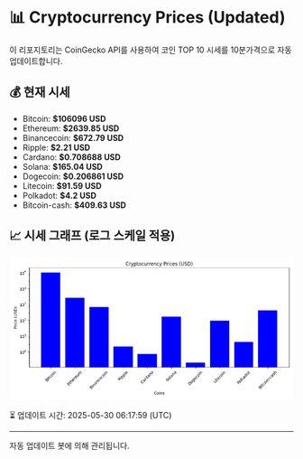 
# 📊 Cryptocurrency Prices (Updated)

이 리포지토리는 CoinGecko API를 사용하여 코인 TOP 10 시세를 10분가격으로 자동 업데이트합니다.

## 💰 현재 시세
- Bitcoin: **$106096 USD**
- Ethereum: **$2639.85 USD**
- Binancecoin: **$672.79 USD**
- Ripple: **$2.21 USD**
- Cardano: **$0.708688 USD**
- Solana: **$165.04 USD**
- Dogecoin: **$0.206861 USD**
- Litecoin: **$91.59 USD**
- Polkadot: **$4.2 USD**
- Bitcoin-cash: **$409.63 USD**

## 📈 시세 그래프 (로그 스케일 적용)
![Crypto Prices](crypto_prices.png)

⏳ 업데이트 시간: 2025-05-30 06:17:59 (UTC)

---
자동 업데이트 봇에 의해 관리됩니다.
